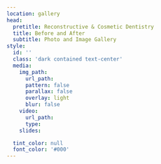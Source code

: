 ```yaml
---
location: gallery
head:
  pretitle: Reconstructive & Cosmetic Dentistry
  title: Before and After
  subtitle: Photo and Image Gallery
style:
  id: ''
  class: 'dark contained text-center'
  media:
    img_path:
      url_path:
      pattern: false
      parallax: false
      overlay: light
      blur: false
    video:
      url_path:
      type:
    slides:

  tint_color: null
  font_color: '#000'
---
```

